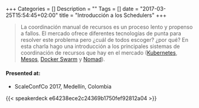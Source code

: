+++
Categories = []
Description = ""
Tags = []
date = "2017-03-25T15:54:45+02:00"
title = "Introducción a los Schedulers"
+++

> La coordinación manual de recursos es un proceso lento y propenso a fallos.
El mercado ofrece diferentes tecnologías de punta para resolver este problema pero
¿cuál de todos escoger? ¿por qué?
En esta charla hago una introducción a los principales sistemas de coordinación de recursos
que hay en el mercado ([Kubernetes], [Mesos], [Docker Swarm] y [Nomad]).

#### Presented at:

  - ScaleConfCo 2017, Medellín, Colombia

{{< speakerdeck e64238ece2c24369b1750fef92812a04 >}}

[Kubernetes]: https://kubernetes.io
[Mesos]: https://mesos.apache.org
[Docker Swarm]: https://docs.docker.com/engine/swarm/
[Nomad]: https://nomadproject.io
